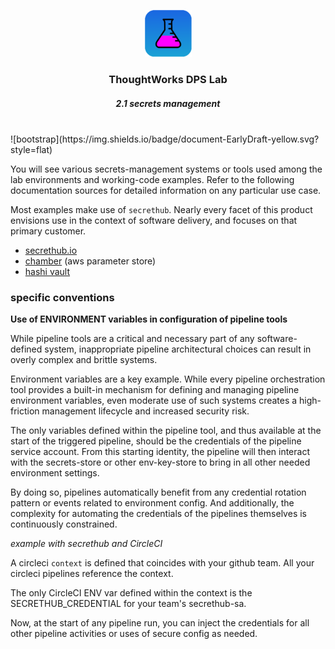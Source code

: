 <div align="center">
  <p>
    <img alt="CircleCI Logo" src="https://github.com/ThoughtWorks-DPS/lab-documentation/blob/master/doc/img/dps-lab.png?sanitize=true" width="75" />
  </p>
  <h3>ThoughtWorks DPS Lab</h3>
  <h5>2.1 secrets management</h5>
</div>
<br />
![bootstrap](https://img.shields.io/badge/document-EarlyDraft-yellow.svg?style=flat)  

You will see various secrets-management systems or tools used among the lab environments and working-code examples. Refer to the following documentation sources for detailed information on any particular use case.  

Most examples make use of `secrethub`. Nearly every facet of this product envisions use in the context of software delivery, and focuses on that primary customer.  

- [secrethub.io](https://secrethub.io)
- [chamber](https://github.com/segmentio/chamber) (aws parameter store)
- [hashi vault](https://www.vaultproject.io)

### specific conventions

**Use of ENVIRONMENT variables in configuration of pipeline tools**  

While pipeline tools are a critical and necessary part of any software-defined system, inappropriate pipeline architectural choices can result in overly complex and brittle systems.  

Environment variables are a key example. While every pipeline orchestration tool provides a built-in mechanism for defining and managing pipeline environment variables, even moderate use of such systems creates a high-friction management lifecycle and increased security risk.  

The only variables defined within the pipeline tool, and thus available at the start of the triggered pipeline, should be the credentials of the pipeline service account. From this starting identity, the pipeline will then interact with the secrets-store or other env-key-store to bring in all other needed environment settings.  

By doing so, pipelines automatically benefit from any credential rotation pattern or events related to environment config. And additionally, the complexity for automating the credentials of the pipelines themselves is continuously constrained.  

_example with secrethub and CircleCI_

A circleci `context` is defined that coincides with your github team. All your circleci pipelines reference the context.

The only CircleCI ENV var defined within the context is the SECRETHUB_CREDENTIAL for your team's secrethub-sa.  

Now, at the start of any pipeline run, you can inject the credentials for all other pipeline activities or uses of secure config as needed.  
